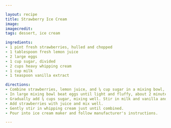 ```yaml
---

layout: recipe
title: Strawberry Ice Cream
image:
imagecredit:
tags: dessert, ice cream

ingredients:
- 1 pint fresh strawberries, hulled and chopped
- 1 tablespoon fresh lemon juice
- 2 large eggs
- 1 cup sugar, divided
- 2 cups heavy whipping cream
- 1 cup milk
- 1 teaspoon vanilla extract

directions:
- Combine strawberries, lemon juice, and ¼ cup sugar in a mixing bowl, set aside in fridge for 1 hour.
- In large mixing bowl beat eggs until light and fluffy, about 2 minutes.
- Gradually add ¾ cups sugar, mixing well. Stir in milk and vanilla and mix well.
- Add strawberries with juice and mix well.
- Gently stir in whipping cream just until combined.
- Pour into ice cream maker and follow manufacturer's instructions.

---
```

